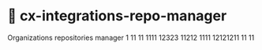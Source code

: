 # 🎯 cx-integrations-repo-manager
Organizations repositories manager
1
11
11
1111
12323
11212
1111
12121211
11
11
